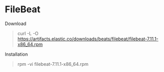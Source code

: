 # FileBeat

Download

> curl -L -O https://artifacts.elastic.co/downloads/beats/filebeat/filebeat-7.11.1-x86_64.rpm

Installation

> rpm -vi filebeat-7.11.1-x86_64.rpm